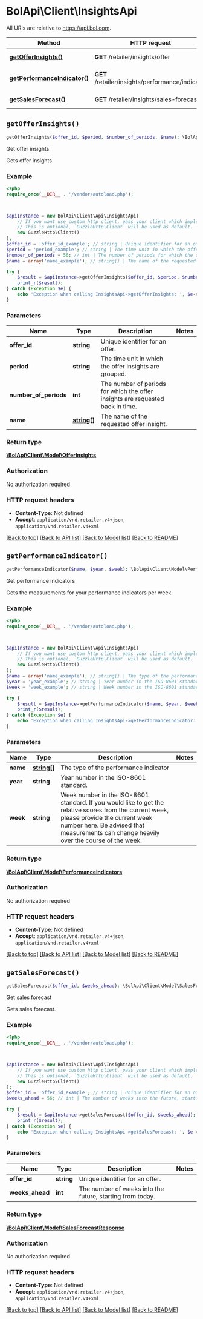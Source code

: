 # BolApi\Client\InsightsApi

All URIs are relative to https://api.bol.com.

Method | HTTP request | Description
------------- | ------------- | -------------
[**getOfferInsights()**](InsightsApi.md#getOfferInsights) | **GET** /retailer/insights/offer | Get offer insights
[**getPerformanceIndicator()**](InsightsApi.md#getPerformanceIndicator) | **GET** /retailer/insights/performance/indicator | Get performance indicators
[**getSalesForecast()**](InsightsApi.md#getSalesForecast) | **GET** /retailer/insights/sales-forecast | Get sales forecast


## `getOfferInsights()`

```php
getOfferInsights($offer_id, $period, $number_of_periods, $name): \BolApi\Client\Model\OfferInsights
```

Get offer insights

Gets offer insights.

### Example

```php
<?php
require_once(__DIR__ . '/vendor/autoload.php');



$apiInstance = new BolApi\Client\Api\InsightsApi(
    // If you want use custom http client, pass your client which implements `GuzzleHttp\ClientInterface`.
    // This is optional, `GuzzleHttp\Client` will be used as default.
    new GuzzleHttp\Client()
);
$offer_id = 'offer_id_example'; // string | Unique identifier for an offer.
$period = 'period_example'; // string | The time unit in which the offer insights are grouped.
$number_of_periods = 56; // int | The number of periods for which the offer insights are requested back in time.
$name = array('name_example'); // string[] | The name of the requested offer insight.

try {
    $result = $apiInstance->getOfferInsights($offer_id, $period, $number_of_periods, $name);
    print_r($result);
} catch (Exception $e) {
    echo 'Exception when calling InsightsApi->getOfferInsights: ', $e->getMessage(), PHP_EOL;
}
```

### Parameters

Name | Type | Description  | Notes
------------- | ------------- | ------------- | -------------
 **offer_id** | **string**| Unique identifier for an offer. |
 **period** | **string**| The time unit in which the offer insights are grouped. |
 **number_of_periods** | **int**| The number of periods for which the offer insights are requested back in time. |
 **name** | [**string[]**](../Model/string.md)| The name of the requested offer insight. |

### Return type

[**\BolApi\Client\Model\OfferInsights**](../Model/OfferInsights.md)

### Authorization

No authorization required

### HTTP request headers

- **Content-Type**: Not defined
- **Accept**: `application/vnd.retailer.v4+json`, `application/vnd.retailer.v4+xml`

[[Back to top]](#) [[Back to API list]](../../README.md#endpoints)
[[Back to Model list]](../../README.md#models)
[[Back to README]](../../README.md)

## `getPerformanceIndicator()`

```php
getPerformanceIndicator($name, $year, $week): \BolApi\Client\Model\PerformanceIndicators
```

Get performance indicators

Gets the measurements for your performance indicators per week.

### Example

```php
<?php
require_once(__DIR__ . '/vendor/autoload.php');



$apiInstance = new BolApi\Client\Api\InsightsApi(
    // If you want use custom http client, pass your client which implements `GuzzleHttp\ClientInterface`.
    // This is optional, `GuzzleHttp\Client` will be used as default.
    new GuzzleHttp\Client()
);
$name = array('name_example'); // string[] | The type of the performance indicator
$year = 'year_example'; // string | Year number in the ISO-8601 standard.
$week = 'week_example'; // string | Week number in the ISO-8601 standard. If you would like to get the relative scores from the current week, please provide the current week number here. Be advised that measurements can change heavily over the course of the week.

try {
    $result = $apiInstance->getPerformanceIndicator($name, $year, $week);
    print_r($result);
} catch (Exception $e) {
    echo 'Exception when calling InsightsApi->getPerformanceIndicator: ', $e->getMessage(), PHP_EOL;
}
```

### Parameters

Name | Type | Description  | Notes
------------- | ------------- | ------------- | -------------
 **name** | [**string[]**](../Model/string.md)| The type of the performance indicator |
 **year** | **string**| Year number in the ISO-8601 standard. |
 **week** | **string**| Week number in the ISO-8601 standard. If you would like to get the relative scores from the current week, please provide the current week number here. Be advised that measurements can change heavily over the course of the week. |

### Return type

[**\BolApi\Client\Model\PerformanceIndicators**](../Model/PerformanceIndicators.md)

### Authorization

No authorization required

### HTTP request headers

- **Content-Type**: Not defined
- **Accept**: `application/vnd.retailer.v4+json`, `application/vnd.retailer.v4+xml`

[[Back to top]](#) [[Back to API list]](../../README.md#endpoints)
[[Back to Model list]](../../README.md#models)
[[Back to README]](../../README.md)

## `getSalesForecast()`

```php
getSalesForecast($offer_id, $weeks_ahead): \BolApi\Client\Model\SalesForecastResponse
```

Get sales forecast

Gets sales forecast.

### Example

```php
<?php
require_once(__DIR__ . '/vendor/autoload.php');



$apiInstance = new BolApi\Client\Api\InsightsApi(
    // If you want use custom http client, pass your client which implements `GuzzleHttp\ClientInterface`.
    // This is optional, `GuzzleHttp\Client` will be used as default.
    new GuzzleHttp\Client()
);
$offer_id = 'offer_id_example'; // string | Unique identifier for an offer.
$weeks_ahead = 56; // int | The number of weeks into the future, starting from today.

try {
    $result = $apiInstance->getSalesForecast($offer_id, $weeks_ahead);
    print_r($result);
} catch (Exception $e) {
    echo 'Exception when calling InsightsApi->getSalesForecast: ', $e->getMessage(), PHP_EOL;
}
```

### Parameters

Name | Type | Description  | Notes
------------- | ------------- | ------------- | -------------
 **offer_id** | **string**| Unique identifier for an offer. |
 **weeks_ahead** | **int**| The number of weeks into the future, starting from today. |

### Return type

[**\BolApi\Client\Model\SalesForecastResponse**](../Model/SalesForecastResponse.md)

### Authorization

No authorization required

### HTTP request headers

- **Content-Type**: Not defined
- **Accept**: `application/vnd.retailer.v4+json`, `application/vnd.retailer.v4+xml`

[[Back to top]](#) [[Back to API list]](../../README.md#endpoints)
[[Back to Model list]](../../README.md#models)
[[Back to README]](../../README.md)
